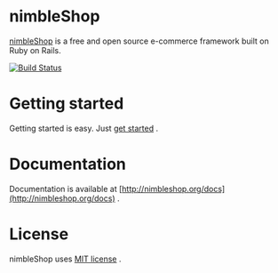 # nimbleShop

[nimbleShop](http://nimbleShop.org) is a free and open source e-commerce framework built on Ruby on Rails.

[![Build Status](https://secure.travis-ci.org/nimbleshop/nimbleshop.png)](http://travis-ci.org/nimbleshop/nimbleshop)

# Getting started

Getting started is easy. Just [get started](http://nimbleshop.org/getting_started.html) .

# Documentation

Documentation is available at [http://nimbleshop.org/docs](http://nimbleshop.org/docs) .

# License

nimbleShop uses [MIT license](http://www.opensource.org/licenses/mit-license.php) .
